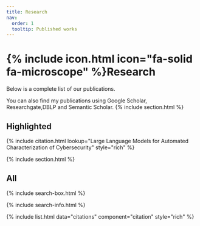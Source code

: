 ```yaml
---
title: Research
nav:
  order: 1
  tooltip: Published works
---
```


# {% include icon.html icon="fa-solid fa-microscope" %}Research

Below is a complete list of our publications.

You can also find my publications using Google Scholar, Researchgate,DBLP and Semantic Scholar.
{% include section.html %}

## Highlighted

{% include citation.html lookup="Large Language Models for Automated Characterization of Cybersecurity" style="rich" %}

{% include section.html %}

## All

{% include search-box.html %}

{% include search-info.html %}

{% include list.html data="citations" component="citation" style="rich" %}
